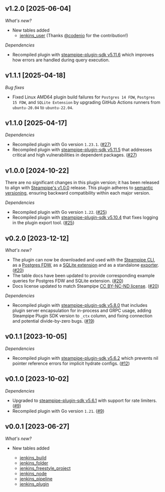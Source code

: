 ## v1.2.0 [2025-06-04]

_What's new?_

- New tables added
  - [jenkins_user](https://hub.steampipe.io/plugins/turbot/jenkins/tables/jenkins_user) (Thanks [@codenio](https://github.com/codenio) for the contribution!)

_Dependencies_

- Recompiled plugin with [steampipe-plugin-sdk v5.11.6](https://github.com/turbot/steampipe-plugin-sdk/blob/develop/CHANGELOG.md#v5116-2025-05-22) which improves how errors are handled during query execution.

## v1.1.1 [2025-04-18]

_Bug fixes_

- Fixed Linux AMD64 plugin build failures for `Postgres 14 FDW`, `Postgres 15 FDW`, and `SQLite Extension` by upgrading GitHub Actions runners from `ubuntu-20.04` to `ubuntu-22.04`.

## v1.1.0 [2025-04-17]

_Dependencies_

- Recompiled plugin with Go version `1.23.1`. ([#27](https://github.com/turbot/steampipe-plugin-jenkins/pull/27))
- Recompiled plugin with [steampipe-plugin-sdk v5.11.5](https://github.com/turbot/steampipe-plugin-sdk/blob/v5.11.5/CHANGELOG.md#v5115-2025-03-31) that addresses critical and high vulnerabilities in dependent packages. ([#27](https://github.com/turbot/steampipe-plugin-jenkins/pull/27))

## v1.0.0 [2024-10-22]

There are no significant changes in this plugin version; it has been released to align with [Steampipe's v1.0.0](https://steampipe.io/changelog/steampipe-cli-v1-0-0) release. This plugin adheres to [semantic versioning](https://semver.org/#semantic-versioning-specification-semver), ensuring backward compatibility within each major version.

_Dependencies_

- Recompiled plugin with Go version `1.22`. ([#25](https://github.com/turbot/steampipe-plugin-jenkins/pull/25))
- Recompiled plugin with [steampipe-plugin-sdk v5.10.4](https://github.com/turbot/steampipe-plugin-sdk/blob/develop/CHANGELOG.md#v5104-2024-08-29) that fixes logging in the plugin export tool. ([#25](https://github.com/turbot/steampipe-plugin-jenkins/pull/25))

## v0.2.0 [2023-12-12]

_What's new?_

- The plugin can now be downloaded and used with the [Steampipe CLI](https://steampipe.io/docs), as a [Postgres FDW](https://steampipe.io/docs/steampipe_postgres/overview), as a [SQLite extension](https://steampipe.io/docs//steampipe_sqlite/overview) and as a standalone [exporter](https://steampipe.io/docs/steampipe_export/overview). ([#20](https://github.com/turbot/steampipe-plugin-jenkins/pull/20))
- The table docs have been updated to provide corresponding example queries for Postgres FDW and SQLite extension. ([#20](https://github.com/turbot/steampipe-plugin-jenkins/pull/20))
- Docs license updated to match Steampipe [CC BY-NC-ND license](https://github.com/turbot/steampipe-plugin-jenkins/blob/main/docs/LICENSE). ([#20](https://github.com/turbot/steampipe-plugin-jenkins/pull/20))

_Dependencies_

- Recompiled plugin with [steampipe-plugin-sdk v5.8.0](https://github.com/turbot/steampipe-plugin-sdk/blob/main/CHANGELOG.md#v580-2023-12-11) that includes plugin server encapsulation for in-process and GRPC usage, adding Steampipe Plugin SDK version to `_ctx` column, and fixing connection and potential divide-by-zero bugs. ([#19](https://github.com/turbot/steampipe-plugin-jenkins/pull/19))

## v0.1.1 [2023-10-05]

_Dependencies_

- Recompiled plugin with [steampipe-plugin-sdk v5.6.2](https://github.com/turbot/steampipe-plugin-sdk/blob/main/CHANGELOG.md#v562-2023-10-03) which prevents nil pointer reference errors for implicit hydrate configs. ([#12](https://github.com/turbot/steampipe-plugin-jenkins/pull/12))

## v0.1.0 [2023-10-02]

_Dependencies_

- Upgraded to [steampipe-plugin-sdk v5.6.1](https://github.com/turbot/steampipe-plugin-sdk/blob/main/CHANGELOG.md#v561-2023-09-29) with support for rate limiters. ([#9](https://github.com/turbot/steampipe-plugin-jenkins/pull/9))
- Recompiled plugin with Go version `1.21`. ([#9](https://github.com/turbot/steampipe-plugin-jenkins/pull/9))

## v0.0.1 [2023-06-27]

_What's new?_

- New tables added

  - [jenkins_build](https://hub.steampipe.io/plugins/turbot/jenkins/tables/jenkins_build)
  - [jenkins_folder](https://hub.steampipe.io/plugins/turbot/jenkins/tables/jenkins_folder)
  - [jenkins_freestyle_project](https://hub.steampipe.io/plugins/turbot/jenkins/tables/jenkins_freestyle_project)
  - [jenkins_node](https://hub.steampipe.io/plugins/turbot/jenkins/tables/jenkins_node)
  - [jenkins_pipeline](https://hub.steampipe.io/plugins/turbot/jenkins/tables/jenkins_pipeline)
  - [jenkins_plugin](https://hub.steampipe.io/plugins/turbot/jenkins/tables/jenkins_plugin)
